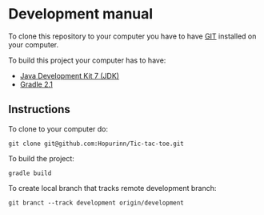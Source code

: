 Development manual
===
To clone this repository to your computer you have to have [GIT](http://git-scm.com/downloads) installed on your computer.

To build this project your computer has to have:

+ [Java Development Kit 7 (JDK)](http://www.oracle.com/technetwork/java/javase/downloads/jdk7-downloads-1880260.html)
+ [Gradle 2.1](http://www.gradle.org/downloads)

Instructions
---
To clone to your computer do:
	
	git clone git@github.com:Hopurinn/Tic-tac-toe.git

To build the project:

	gradle build

To create local branch that tracks remote development branch:

	git branct --track development origin/development
